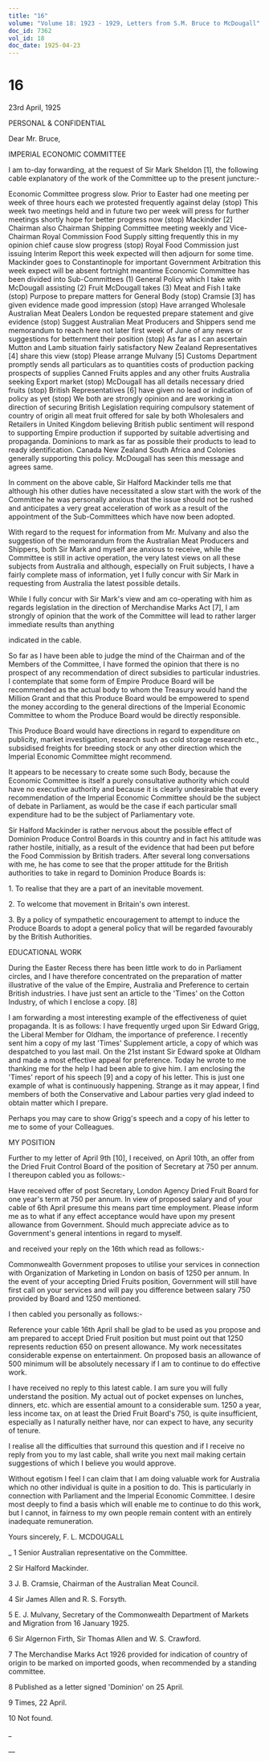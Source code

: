 ```yaml
---
title: "16"
volume: "Volume 18: 1923 - 1929, Letters from S.M. Bruce to McDougall"
doc_id: 7362
vol_id: 18
doc_date: 1925-04-23
---
```


# 16

23rd April, 1925

PERSONAL &amp; CONFIDENTIAL

Dear Mr. Bruce,

IMPERIAL ECONOMIC COMMITTEE

I am to-day forwarding, at the request of Sir Mark Sheldon [1], the following cable explanatory of the work of the Committee up to the present juncture:-

Economic Committee progress slow. Prior to Easter had one meeting per week of three hours each we protested frequently against delay (stop) This week two meetings held and in future two per week will press for further meetings shortly hope for better progress now (stop) Mackinder [2] Chairman also Chairman Shipping Committee meeting weekly and Vice-Chairman Royal Commission Food Supply sitting frequently this in my opinion chief cause slow progress (stop) Royal Food Commission just issuing Interim Report this week expected will then adjourn for some time. Mackinder goes to Constantinople for important Government Arbitration this week expect will be absent fortnight meantime Economic Committee has been divided into Sub-Committees (1) General Policy which I take with McDougall assisting (2) Fruit McDougall takes (3) Meat and Fish I take (stop) Purpose to prepare matters for General Body (stop) Cramsie [3] has given evidence made good impression (stop) Have arranged Wholesale Australian Meat Dealers London be requested prepare statement and give evidence (stop) Suggest Australian Meat Producers and Shippers send me memorandum to reach here not later first week of June of any news or suggestions for betterment their position (stop) As far as I can ascertain Mutton and Lamb situation fairly satisfactory New Zealand Representatives [4] share this view (stop) Please arrange Mulvany [5] Customs Department promptly sends all particulars as to quantities costs of production packing prospects of supplies Canned Fruits apples and any other fruits Australia seeking Export market (stop) McDougall has all details necessary dried fruits (stop) British Representatives [6] have given no lead or indication of policy as yet (stop) We both are strongly opinion and are working in direction of securing British Legislation requiring compulsory statement of country of origin all meat fruit offered for sale by both Wholesalers and Retailers in United Kingdom believing British public sentiment will respond to supporting Empire production if supported by suitable advertising and propaganda. Dominions to mark as far as possible their products to lead to ready identification. Canada New Zealand South Africa and Colonies generally supporting this policy. McDougall has seen this message and agrees same.

In comment on the above cable, Sir Halford Mackinder tells me that although his other duties have necessitated a slow start with the work of the Committee he was personally anxious that the issue should not be rushed and anticipates a very great acceleration of work as a result of the appointment of the Sub-Committees which have now been adopted.

With regard to the request for information from Mr. Mulvany and also the suggestion of the memorandum from the Australian Meat Producers and Shippers, both Sir Mark and myself are anxious to receive, while the Committee is still in active operation, the very latest views on all these subjects from Australia and although, especially on Fruit subjects, I have a fairly complete mass of information, yet I fully concur with Sir Mark in requesting from Australia the latest possible details.

While I fully concur with Sir Mark's view and am co-operating with him as regards legislation in the direction of Merchandise Marks Act [7], I am strongly of opinion that the work of the Committee will lead to rather larger immediate results than anything 

indicated in the cable.

So far as I have been able to judge the mind of the Chairman and of the Members of the Committee, I have formed the opinion that there is no prospect of any recommendation of direct subsidies to particular industries. I contemplate that some form of Empire Produce Board will be recommended as the actual body to whom the Treasury would hand the Million Grant and that this Produce Board would be empowered to spend the money according to the general directions of the Imperial Economic Committee to whom the Produce Board would be directly responsible.

This Produce Board would have directions in regard to expenditure on publicity, market investigation, research such as cold storage research etc., subsidised freights for breeding stock or any other direction which the Imperial Economic Committee might recommend.

It appears to be necessary to create some such Body, because the Economic Committee is itself a purely consultative authority which could have no executive authority and because it is clearly undesirable that every recommendation of the Imperial Economic Committee should be the subject of debate in Parliament, as would be the case if each particular small expenditure had to be the subject of Parliamentary vote.

Sir Halford Mackinder is rather nervous about the possible effect of Dominion Produce Control Boards in this country and in fact his attitude was rather hostile, initially, as a result of the evidence that had been put before the Food Commission by British traders. After several long conversations with me, he has come to see that the proper attitude for the British authorities to take in regard to Dominion Produce Boards is:

1\. To realise that they are a part of an inevitable movement.

2\. To welcome that movement in Britain's own interest.

3\. By a policy of sympathetic encouragement to attempt to induce the Produce Boards to adopt a general policy that will be regarded favourably by the British Authorities.

EDUCATIONAL WORK

During the Easter Recess there has been little work to do in Parliament circles, and I have therefore concentrated on the preparation of matter illustrative of the value of the Empire, Australia and Preference to certain British industries. I have just sent an article to the 'Times' on the Cotton Industry, of which I enclose a copy. [8]

I am forwarding a most interesting example of the effectiveness of quiet propaganda. It is as follows: I have frequently urged upon Sir Edward Grigg, the Liberal Member for Oldham, the importance of preference. I recently sent him a copy of my last 'Times' Supplement article, a copy of which was despatched to you last mail. On the 21st instant Sir Edward spoke at Oldham and made a most effective appeal for preference. Today he wrote to me thanking me for the help I had been able to give him. I am enclosing the 'Times' report of his speech [9] and a copy of his letter. This is just one example of what is continuously happening. Strange as it may appear, I find members of both the Conservative and Labour parties very glad indeed to obtain matter which I prepare.

Perhaps you may care to show Grigg's speech and a copy of his letter to me to some of your Colleagues.

MY POSITION

Further to my letter of April 9th [10], I received, on April 10th, an offer from the Dried Fruit Control Board of the position of Secretary at 750 per annum. I thereupon cabled you as follows:-

Have received offer of post Secretary, London Agency Dried Fruit Board for one year's term at 750 per annum. In view of proposed salary and of your cable of 6th April presume this means part time employment. Please inform me as to what if any effect acceptance would have upon my present allowance from Government. Should much appreciate advice as to Government's general intentions in regard to myself.

and received your reply on the 16th which read as follows:-

Commonwealth Government proposes to utilise your services in connection with Organization of Marketing in London on basis of 1250 per annum. In the event of your accepting Dried Fruits position, Government will still have first call on your services and will pay you difference between salary 750 provided by Board and 1250 mentioned.

I then cabled you personally as follows:-

Reference your cable 16th April shall be glad to be used as you propose and am prepared to accept Dried Fruit position but must point out that 1250 represents reduction 650 on present allowance. My work necessitates considerable expense on entertainment. On proposed basis an allowance of 500 minimum will be absolutely necessary if I am to continue to do effective work.

I have received no reply to this latest cable. I am sure you will fully understand the position. My actual out of pocket expenses on lunches, dinners, etc. which are essential amount to a considerable sum. 1250 a year, less income tax, on at least the Dried Fruit Board's 750, is quite insufficient, especially as I naturally neither have, nor can expect to have, any security of tenure.

I realise all the difficulties that surround this question and if I receive no reply from you to my last cable, shall write you next mail making certain suggestions of which I believe you would approve.

Without egotism I feel I can claim that I am doing valuable work for Australia which no other individual is quite in a position to do. This is particularly in connection with Parliament and the Imperial Economic Committee. I desire most deeply to find a basis which will enable me to continue to do this work, but I cannot, in fairness to my own people remain content with an entirely inadequate remuneration.

Yours sincerely, F. L. MCDOUGALL 

_ 1 Senior Australian representative on the Committee.

2 Sir Halford Mackinder.

3 J. B. Cramsie, Chairman of the Australian Meat Council.

4 Sir James Allen and R. S. Forsyth.

5 E. J. Mulvany, Secretary of the Commonwealth Department of Markets and Migration from 16 January 1925.

6 Sir Algernon Firth, Sir Thomas Allen and W. S. Crawford.

7 The Merchandise Marks Act 1926 provided for indication of country of origin to be marked on imported goods, when recommended by a standing committee.

8 Published as a letter signed 'Dominion' on 25 April.

9 Times, 22 April.

10 Not found.

_

__
